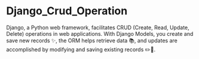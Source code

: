 # Django_Crud_Operation
Django, a Python web framework, facilitates CRUD (Create, Read, Update, Delete) operations in web applications. With Django Models, you create and save new records ✨, the ORM helps retrieve data 📚, and updates are accomplished by modifying and saving existing records ✏️🚀.
